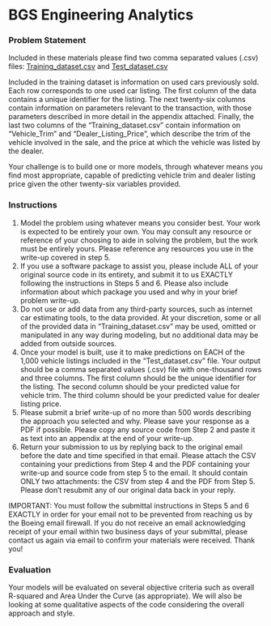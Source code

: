 # BGS Engineering Analytics
### Problem Statement
Included in these materials please find two comma separated values (.csv) files: [Training_dataset.csv](https://github.com/cmunwong/BGS-Engineering-Analytics/blob/main/Training_Dataset.csv) and [Test_dataset.csv](https://github.com/cmunwong/BGS-Engineering-Analytics/blob/main/Test_Dataset.csv)

Included in the training dataset is information on used cars previously sold. Each row corresponds to one used car listing. The first column of the data contains a unique identifier for the listing. The next twenty-six columns contain information on parameters relevant to the transaction, with those parameters described in more detail in the appendix attached. Finally, the last two columns of the “Training_dataset.csv” contain information on “Vehicle_Trim” and “Dealer_Listing_Price”, which describe the trim of the vehicle involved in the sale, and the price at which the vehicle was listed by the dealer.

Your challenge is to build one or more models, through whatever means you find most appropriate, capable of predicting vehicle trim and dealer listing price given the other twenty-six variables provided.

### Instructions
1. Model the problem using whatever means you consider best. Your work is expected to be
entirely your own. You may consult any resource or reference of your choosing to aide in solving the problem, but the work must be entirely yours. Please reference any resources you use in the write-up covered in step 5.
2. If you use a software package to assist you, please include ALL of your original source code in its entirety, and submit it to us EXACTLY following the instructions in Steps 5 and 6. Please also include information about which package you used and why in your brief problem write-up.
3. Do not use or add data from any third-party sources, such as internet car estimating tools, to the data provided. At your discretion, some or all of the provided data in “Training_dataset.csv” may be used, omitted or manipulated in any way during modeling, but no additional data may be added from outside sources.
4. Once your model is built, use it to make predictions on EACH of the 1,000 vehicle listings included in the “Test_dataset.csv” file. Your output should be a comma separated values (.csv) file with one-thousand rows and three columns. The first column should be the unique identifier for the listing. The second column should be your predicted value for vehicle trim. The third column should be your predicted value for dealer listing price.
5. Please submit a brief write-up of no more than 500 words describing the approach you selected and why. Please save your response as a PDF if possible. Please copy any source code from Step 2 and paste it as text into an appendix at the end of your write-up.
6. Return your submission to us by replying back to the original email before the date and time specified in that email. Please attach the CSV containing your predictions from Step 4 and the PDF containing your write-up and source code from step 5 to the email. It should contain ONLY two attachments: the CSV from step 4 and the PDF from Step 5. Please don’t resubmit any of our original data back in your reply.

IMPORTANT: You must follow the submittal instructions in Steps 5 and 6 EXACTLY in order for your email not to be prevented from reaching us by the Boeing email firewall. If you do not receive an email acknowledging receipt of your email within two business days of your submittal, please contact us again via email to confirm your materials were received. Thank you!

### Evaluation
Your models will be evaluated on several objective criteria such as overall R-squared and Area Under the Curve (as appropriate). We will also be looking at some qualitative aspects of the code considering the overall approach and style.
